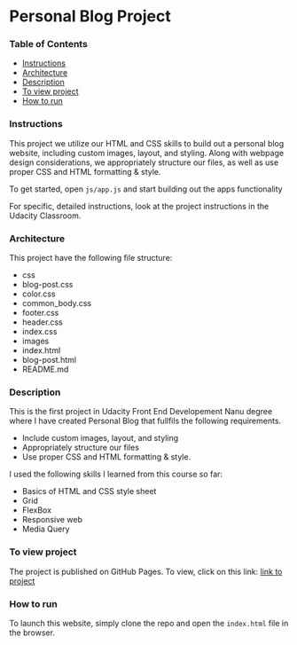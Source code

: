 # Personal Blog Project

### Table of Contents

* [Instructions](#instructions)
* [Architecture](#architecture)
* [Description](#description)
* [To view project](#view)
* [How to run](#running)

### Instructions

This project we utilize our HTML and CSS skills to build out a personal blog website, including custom images, layout, and styling. Along with webpage design considerations,  we appropriately structure our files, as well as use proper CSS and HTML formatting & style.

To get started, open `js/app.js` and start building out the apps functionality

For specific, detailed instructions, look at the project instructions in the Udacity Classroom.

### Architecture 
This project have the following file structure:
- css
 - blog-post.css
 - color.css
 - common_body.css
 - footer.css
 - header.css
 - index.css
- images 
- index.html
- blog-post.html
- README.md

### Description

This is the first project in Udacity Front End Developement Nanu degree where I have created Personal Blog that fullfils the following requirements.
- Include custom images, layout, and styling
- Appropriately structure our files
- Use proper CSS and HTML formatting & style.

I used the following skills I learned from this course so far:

- Basics of HTML and CSS style sheet
- Grid
- FlexBox
- Responsive web
- Media Query

### To view project
The project is published on GitHub Pages. To view, click on this link: [link to project](https://github.com/sabinaasayeed/01_FEND_blog_project)

### How to run 
To launch this website, simply clone the repo and open the `index.html` file in the browser. 

